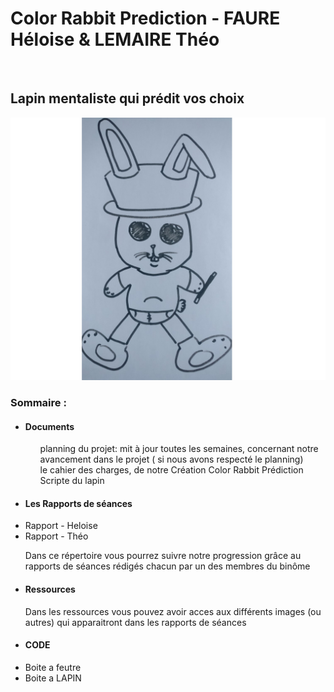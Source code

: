# Color Rabbit Prediction - FAURE Héloise & LEMAIRE Théo
<br/>
  <h2>Lapin mentaliste qui prédit vos choix</h2>

  <img src=Ressources/20-3.jpg>



<h3> Sommaire : </h3>
<ul>
  <li><h4> Documents </h4>
    <ul>planning du projet: mit à jour toutes les semaines, concernant notre avancement dans le projet ( si nous avons respecté le planning)</ul>
    <ul>le cahier des charges, de notre Création Color Rabbit Prédiction</ul>
  <ul> Scripte du lapin</ul></li>
  
  <li><h4> Les Rapports de séances</h4>
    <li>Rapport - Heloise</li>
    <li>Rapport - Théo </li>
    <p> Dans ce répertoire vous pourrez suivre notre progression grâce au rapports de séances rédigés chacun par un des membres du binôme</p></li>
  
  <li><h4> Ressources </h4>
    <p> Dans les ressources vous pouvez avoir acces aux différents images (ou autres) qui apparaitront dans les rapports de séances </p></li>
    
  <li><h4> CODE </h4>
  <li> Boite a feutre </li>
  <li> Boite a LAPIN </li>
  </li>
  
